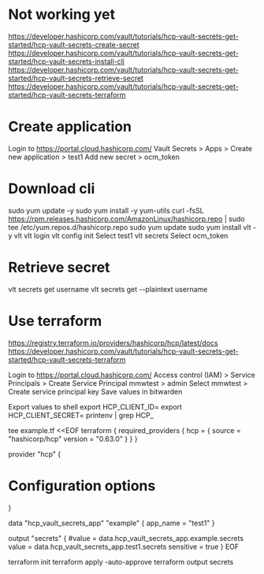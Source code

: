 # Not working yet


https://developer.hashicorp.com/vault/tutorials/hcp-vault-secrets-get-started/hcp-vault-secrets-create-secret
https://developer.hashicorp.com/vault/tutorials/hcp-vault-secrets-get-started/hcp-vault-secrets-install-cli
https://developer.hashicorp.com/vault/tutorials/hcp-vault-secrets-get-started/hcp-vault-secrets-retrieve-secret
https://developer.hashicorp.com/vault/tutorials/hcp-vault-secrets-get-started/hcp-vault-secrets-terraform

# Create application
Login to https://portal.cloud.hashicorp.com/
    Vault Secrets > Apps > Create new application > test1
    Add new secret > ocm_token

# Download cli
sudo yum update -y
sudo yum install -y yum-utils
curl -fsSL https://rpm.releases.hashicorp.com/AmazonLinux/hashicorp.repo | sudo tee /etc/yum.repos.d/hashicorp.repo
sudo yum update
sudo yum install vlt -y
vlt
vlt login
vlt config init
    Select test1
vlt secrets
    Select ocm_token

# Retrieve secret
vlt secrets get username
vlt secrets get --plaintext username

# Use terraform
https://registry.terraform.io/providers/hashicorp/hcp/latest/docs
https://developer.hashicorp.com/vault/tutorials/hcp-vault-secrets-get-started/hcp-vault-secrets-terraform

Login to https://portal.cloud.hashicorp.com/
Access control (IAM) > Service Principals > Create Service Principal
mmwtest > admin
Select mmwtest > Create service principal key
Save values in bitwarden

Export values to shell
export HCP_CLIENT_ID=
export HCP_CLIENT_SECRET=
printenv | grep HCP_

tee example.tf <<EOF
terraform {
  required_providers {
    hcp = {
      source = "hashicorp/hcp"
      version = "0.63.0"
    }
  }
}

provider "hcp" {
  # Configuration options
}

data "hcp_vault_secrets_app" "example" {
  app_name = "test1"
}

output "secrets" {
  #value = data.hcp_vault_secrets_app.example.secrets
  value = data.hcp_vault_secrets_app.test1.secrets
  sensitive = true
}
EOF

terraform init
terraform apply -auto-approve
terraform output secrets
